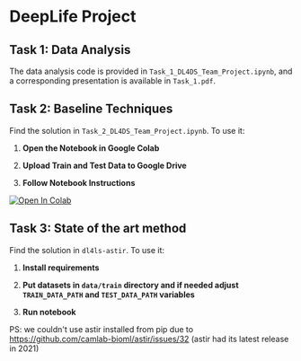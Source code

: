# DeepLife Project

## Task 1: Data Analysis

The data analysis code is provided in `Task_1_DL4DS_Team_Project.ipynb`, and a corresponding presentation is available in `Task_1.pdf`.

## Task 2: Baseline Techniques

Find the solution in `Task_2_DL4DS_Team_Project.ipynb`. To use it:

1. **Open the Notebook in Google Colab**

2. **Upload Train and Test Data to Google Drive**

3. **Follow Notebook Instructions**

<a target="_blank" href="https://colab.research.google.com/github/JanDziuba/deeplife-project/blob/main/Task_2_DL4DS_Team_Project.ipynb">
  <img src="https://colab.research.google.com/assets/colab-badge.svg" alt="Open In Colab"/>
</a>

## Task 3: State of the art method

Find the solution in `dl4ls-astir`. To use it:

1. **Install requirements**

2. **Put datasets in `data/train` directory and if needed adjust `TRAIN_DATA_PATH` and `TEST_DATA_PATH` variables**

3. **Run notebook**

PS: we couldn't use astir installed from pip due to https://github.com/camlab-bioml/astir/issues/32 (astir had its latest release in 2021)

